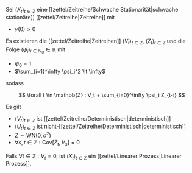 Sei $(X_t)_{t \in \mathbb{Z}}$ eine [[zettel/Zeitreihe/Schwache Stationarität|schwache stationäre]] [[zettel/Zeitreihe|Zeitreihe]] mit
- $\gamma(0) \gt 0$

Es existieren die [[zettel/Zeitreihe|Zeitreihen]] $(V_t)_{t \in \mathbb{Z}}$, $(Z_t)_{t \in \mathbb{Z}}$ und die Folge $(\psi_i)_{i \in \mathbb{N}_0} \in \mathbb{R}$ mit
- $\psi_0 = 1$
- $\sum_{i=1}^\infty \psi_i^2 \lt \infty$

sodass

$$
	\forall t \in \mathbb{Z} : V_t + \sum_{i=0}^\infty \psi_i Z_{t-i}
$$

Es gilt
- $(V_t)_{t \in \mathbb{Z}}$ ist [[zettel/Zeitreihe/Deterministisch|deterministisch]]
- $(U_t)_{t \in \mathbb{Z}}$ ist nicht-[[zettel/Zeitreihe/Deterministisch|deterministisch]]
- $Z \sim \text{WN}(0, \sigma^2)$
- $\forall s, t \in \mathbb{Z} : \text{Cov}[Z_t, V_s] = 0$

Falls $\forall t \in \mathbb{Z} : V_t = 0$, ist $(X_t)_{t \in \mathbb{Z}}$ ein [[zettel/Linearer Prozess|Linearer Prozess]].